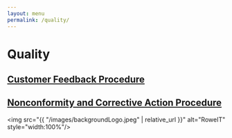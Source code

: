```yaml
---
layout: menu
permalink: /quality/
---
```


<h1>Quality</h1>
<h2><a href="./Customer-Feedback-Procedure.html">Customer Feedback Procedure</a></h2>
<h2><a href="./Nonconformity-and-Corrective-Action-Procedure.html">Nonconformity and Corrective Action Procedure</a></h2>

<img src="{{ "/images/backgroundLogo.jpeg" | relative_url }}" alt="RoweIT"  style="width:100%"/>

